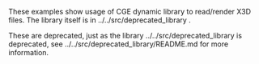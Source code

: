 These examples show usage of CGE dynamic library to read/render X3D files.
The library itself is in ../../src/deprecated_library .

These are deprecated, just as the library ../../src/deprecated_library is deprecated,
see ../../src/deprecated_library/README.md for more information.
